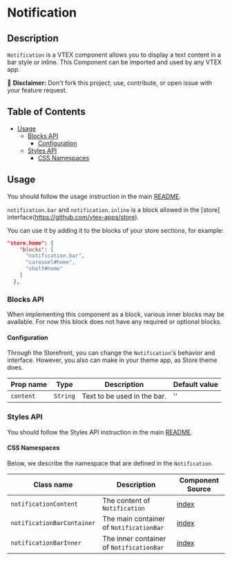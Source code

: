 # Notification

## Description

`Notification` is a VTEX component allows you to display a text content in a bar style or inline.
This Component can be imported and used by any VTEX app.

:loudspeaker: **Disclaimer:** Don't fork this project; use, contribute, or open issue with your feature request.

## Table of Contents
- [Usage](#usage)
  - [Blocks API](#blocks-api)
    - [Configuration](#configuration)
  - [Styles API](#styles-api)
    - [CSS Namespaces](#css-namespaces)

## Usage

You should follow the usage instruction in the main [README](/README.md#usage).

`notification.bar` and `notification.inline` is a block allowed in the [store] interface(https://github.com/vtex-apps/store).

You can use it by adding it to the blocks of your store sections, for example:
```json
"store.home": {
    "blocks": [
      "notification.bar",
      "carousel#home",
      "shelf#home"
    ]
  },
```

### Blocks API

When implementing this component as a block, various inner blocks may be available.
For now this block does not have any required or optional blocks.

#### Configuration

Through the Storefront, you can change the `Notification`'s behavior and interface. However, you also can make in your theme app, as Store theme does.

| Prop name | Type | Description | Default value |
| --------- | ---- | ----------- | ------------- |
| `content` | `String` | Text to be used in the bar. | '' |

### Styles API
You should follow the Styles API instruction in the main [README](/README.md#styles-api).

#### CSS Namespaces
Below, we describe the namespace that are defined in the `Notification`.

| Class name | Description | Component Source |
| ---------- | ----------- | ---------------- |
| `notificationContent` | The content of `Notification` | [index](/react/components/Notification/notificationContent.js) |
| `notificationBarContainer` | The main container of `NotificationBar` | [index](/react/components/Notification/notificationBar.js) |
| `notificationBarInner` | The inner container of `NotificationBar` | [index](/react/components/Notification/notificationBar.js) |
